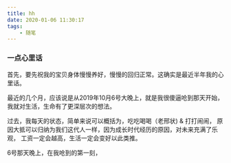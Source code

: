 ```yaml
---
title: hh
date: 2020-01-06 11:30:17
tags:   
    - 随笔
---
```


### 一点心里话

首先，要先祝我的宝贝身体慢慢养好，慢慢的回归正常。这确实是最近半年我的心里话。

最近的几个月，应该说是从2019年10月6号大晚上，就是我很傻逼呛到那天开始，我就对生活，生命有了更深层次的想法。

过去，我每天的状态，简单来说可以概括为，吃吃喝喝（老邢状) & 打打闹闹，
原因大抵可以归纳为我们这代人一样，因为成长时代经历的原因，对未来充满了乐观，
工资一定会越高，生活一定会变好以此类推。

6号那天晚上，在我呛到的第一刻，